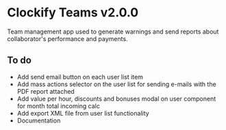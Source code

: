 # Clockify Teams v2.0.0

Team management app used to generate warnings and send reports about collaborator's performance and payments.

## To do

- Add send email button on each user list item
- Add mass actions selector on the user list for sending e-mails with the PDF report attached
- Add value per hour, discounts and bonuses modal on user component for month total incoming calc
- Add export XML file from user list functionality
- Documentation
